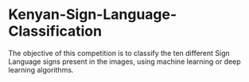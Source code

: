 # Kenyan-Sign-Language-Classification
The objective of this competition is to classify the ten different Sign Language signs present in the images, using machine learning or deep learning algorithms.
